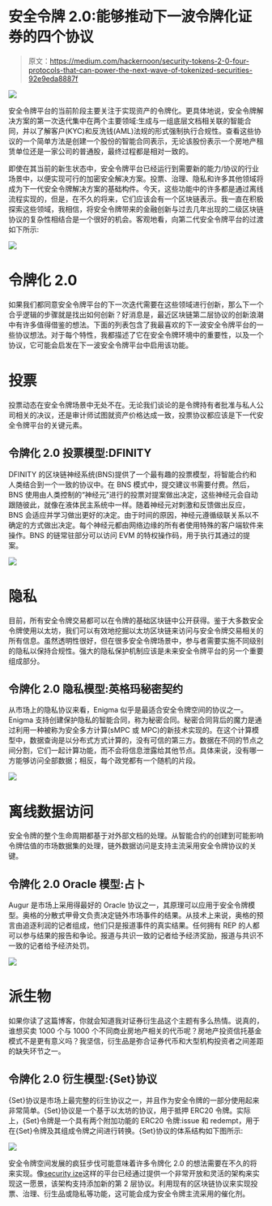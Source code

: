 # 安全令牌 2.0:能够推动下一波令牌化证券的四个协议

> 原文：<https://medium.com/hackernoon/security-tokens-2-0-four-protocols-that-can-power-the-next-wave-of-tokenized-securities-92e9eda8887f>

![](img/deefc22a257ba77375641a8d537196cc.png)

安全令牌平台的当前阶段主要关注于实现资产的令牌化。更具体地说，安全令牌解决方案的第一次迭代集中在两个主要领域:生成与一组底层文档相关联的智能合同，并以了解客户(KYC)和反洗钱(AML)法规的形式强制执行合规性。查看这些协议的一个简单方法是创建一个股份的智能合同表示，无论该股份表示一个房地产租赁单位还是一家公司的普通股，最终过程都是相对一致的。

即使在其当前的新生状态中，安全令牌平台已经运行到需要新的能力/协议的行业场景中，以便实现可行的加密安全解决方案。投票、治理、隐私和许多其他领域将成为下一代安全令牌解决方案的基础构件。今天，这些功能中的许多都是通过离线流程实现的，但是，在不久的将来，它们应该会有一个区块链表示。我一直在积极探索这些领域，我相信，将安全令牌带来的金融创新与过去几年出现的二级区块链协议的复杂性相结合是一个很好的机会。客观地看，向第二代安全令牌平台的过渡如下所示:

![](img/132bcc3109f9c1eae43319c9cfabaa67.png)

# 令牌化 2.0

如果我们都同意安全令牌平台的下一次迭代需要在这些领域进行创新，那么下一个合乎逻辑的步骤就是找出如何创新？好消息是，最近区块链第二层协议的创新浪潮中有许多值得借鉴的想法。下面的列表包含了我最喜欢的下一波安全令牌平台的一些协议想法。对于每个特性，我都描述了它在安全令牌环境中的重要性，以及一个协议，它可能会启发在下一波安全令牌平台中启用该功能。

# 投票

投票动态在安全令牌场景中无处不在。无论我们谈论的是令牌持有者批准与私人公司相关的决议，还是审计师试图就资产价格达成一致，投票协议都应该是下一代安全令牌平台的关键元素。

## **令牌化 2.0 投票模型:DFINITY**

DFINITY 的区块链神经系统(BNS)提供了一个最有趣的投票模型，将智能合约和人类结合到一个一致的协议中。在 BNS 模式中，提交建议书需要付费。然后，BNS 使用由人类控制的“神经元”进行的投票对提案做出决定，这些神经元会自动跟随彼此，就像在液体民主系统中一样。随着神经元对刺激和反馈做出反应，BNS 会适应并学习做出更好的决定。由于时间的原因，神经元遵循级联关系以不确定的方式做出决定。每个神经元都由网络边缘的所有者使用特殊的客户端软件来操作。BNS 的链常驻部分可以访问 EVM 的特权操作码，用于执行其通过的提案。

![](img/71f3fa45dfb7c34fc49a241abd4ec76d.png)

# 隐私

目前，所有安全令牌交易都可以在令牌的基础区块链中公开获得。鉴于大多数安全令牌使用以太坊，我们可以有效地挖掘以太坊区块链来访问与安全令牌交易相关的所有信息。虽然透明性很好，但在很多安全令牌场景中，参与者需要实施不同级别的隐私以保持合规性。强大的隐私保护机制应该是未来安全令牌平台的另一个重要组成部分。

## **令牌化 2.0 隐私模型:英格玛秘密契约**

从市场上的隐私协议来看，Enigma 似乎是最适合安全令牌空间的协议之一。Enigma 支持创建保护隐私的智能合同，称为秘密合同。秘密合同背后的魔力是通过利用一种被称为安全多方计算(sMPC 或 MPC)的新技术实现的。在这个计算模型中，数据查询是以分布式方式计算的，没有可信的第三方。数据在不同的节点之间分割，它们一起计算功能，而不会将信息泄露给其他节点。具体来说，没有哪一方能够访问全部数据；相反，每个政党都有一个随机的片段。

![](img/dacdb3559b79c04fbcae767a08aed6d4.png)

# 离线数据访问

安全令牌的整个生命周期都基于对外部文档的处理。从智能合约的创建到可能影响令牌估值的市场数据集的处理，链外数据访问是支持主流采用安全令牌协议的关键。

## 令牌化 2.0 Oracle 模型:占卜

Augur 是市场上采用得最好的 Oracle 协议之一，其原理可以应用于安全令牌模型。奥格的分散式甲骨文负责决定链外市场事件的结果。从技术上来说，奥格的预言由追逐利润的记者组成，他们只是报道事件的真实结果。任何拥有 REP 的人都可以参与结果的报告和争论。报道与共识一致的记者给予经济奖励，报道与共识不一致的记者给予经济处罚。

![](img/1f5f704d96dc31f799f7b651df94d55b.png)

# 派生物

如果你读了这篇博客，你就会知道我对证券衍生品这个主题有多么热情。说真的，谁想买卖 1000 个与 1000 个不同商业房地产相关的代币呢？房地产投资信托基金模式不是更有意义吗？我坚信，衍生品是弥合证券代币和大型机构投资者之间差距的缺失环节之一。

## 令牌化 2.0 衍生模型:{Set}协议

{Set}协议是市场上最完整的衍生协议之一，并且作为安全令牌的一部分使用起来非常简单。{Set}协议是一个基于以太坊的协议，用于抵押 ERC20 令牌。实际上，{Set}令牌是一个具有两个附加功能的 ERC20 令牌:issue 和 redempt，用于在{Set}令牌及其组成令牌之间进行转换。{Set}协议的体系结构如下图所示:

![](img/a6d3f723420fd254f68b4e03e5d374a4.png)

安全令牌空间发展的疯狂步伐可能意味着许多令牌化 2.0 的想法需要在不久的将来实现。像[security ize](https://www.securitize.io/)这样的平台已经通过提供一个非常开放和灵活的架构来实现这一愿景，该架构支持添加新的第 2 层协议。利用现有的区块链协议来实现投票、治理、衍生品或隐私等功能，这可能会成为安全令牌主流采用的催化剂。